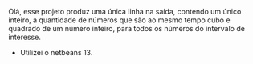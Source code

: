 Olá, esse projeto produz uma única linha na saída, contendo um único inteiro, a quantidade de números que são ao mesmo tempo cubo e quadrado de um número inteiro, para todos os números do intervalo de interesse. 

- Utilizei o netbeans 13.